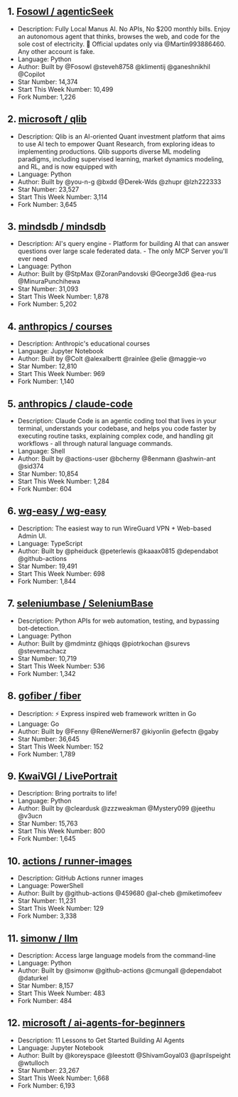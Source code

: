 ## 1. [Fosowl / agenticSeek](https://github.com/Fosowl/agenticSeek)
- Description: Fully Local Manus AI. No APIs, No $200 monthly bills. Enjoy an autonomous agent that thinks, browses the web, and code for the sole cost of electricity. 🔔 Official updates only via @Martin993886460. Any other account is fake.
- Language: Python
- Author: Built by @Fosowl @steveh8758 @klimentij @ganeshnikhil @Copilot
- Star Number: 14,374
- Start This Week Number: 10,499
- Fork Number: 1,226

## 2. [microsoft / qlib](https://github.com/microsoft/qlib)
- Description: Qlib is an AI-oriented Quant investment platform that aims to use AI tech to empower Quant Research, from exploring ideas to implementing productions. Qlib supports diverse ML modeling paradigms, including supervised learning, market dynamics modeling, and RL, and is now equipped with
- Language: Python
- Author: Built by @you-n-g @bxdd @Derek-Wds @zhupr @lzh222333
- Star Number: 23,527
- Start This Week Number: 3,114
- Fork Number: 3,645

## 3. [mindsdb / mindsdb](https://github.com/mindsdb/mindsdb)
- Description: AI's query engine - Platform for building AI that can answer questions over large scale federated data. - The only MCP Server you'll ever need
- Language: Python
- Author: Built by @StpMax @ZoranPandovski @George3d6 @ea-rus @MinuraPunchihewa
- Star Number: 31,093
- Start This Week Number: 1,878
- Fork Number: 5,202

## 4. [anthropics / courses](https://github.com/anthropics/courses)
- Description: Anthropic's educational courses
- Language: Jupyter Notebook
- Author: Built by @Colt @alexalbertt @rainlee @elie @maggie-vo
- Star Number: 12,810
- Start This Week Number: 969
- Fork Number: 1,140

## 5. [anthropics / claude-code](https://github.com/anthropics/claude-code)
- Description: Claude Code is an agentic coding tool that lives in your terminal, understands your codebase, and helps you code faster by executing routine tasks, explaining complex code, and handling git workflows - all through natural language commands.
- Language: Shell
- Author: Built by @actions-user @bcherny @8enmann @ashwin-ant @sid374
- Star Number: 10,854
- Start This Week Number: 1,284
- Fork Number: 604

## 6. [wg-easy / wg-easy](https://github.com/wg-easy/wg-easy)
- Description: The easiest way to run WireGuard VPN + Web-based Admin UI.
- Language: TypeScript
- Author: Built by @pheiduck @peterlewis @kaaax0815 @dependabot @github-actions
- Star Number: 19,491
- Start This Week Number: 698
- Fork Number: 1,844

## 7. [seleniumbase / SeleniumBase](https://github.com/seleniumbase/SeleniumBase)
- Description: Python APIs for web automation, testing, and bypassing bot-detection.
- Language: Python
- Author: Built by @mdmintz @hiqqs @piotrkochan @surevs @stevemachacz
- Star Number: 10,719
- Start This Week Number: 536
- Fork Number: 1,342

## 8. [gofiber / fiber](https://github.com/gofiber/fiber)
- Description: ⚡️ Express inspired web framework written in Go
- Language: Go
- Author: Built by @Fenny @ReneWerner87 @kiyonlin @efectn @gaby
- Star Number: 36,645
- Start This Week Number: 152
- Fork Number: 1,789

## 9. [KwaiVGI / LivePortrait](https://github.com/KwaiVGI/LivePortrait)
- Description: Bring portraits to life!
- Language: Python
- Author: Built by @cleardusk @zzzweakman @Mystery099 @jeethu @v3ucn
- Star Number: 15,763
- Start This Week Number: 800
- Fork Number: 1,645

## 10. [actions / runner-images](https://github.com/actions/runner-images)
- Description: GitHub Actions runner images
- Language: PowerShell
- Author: Built by @github-actions @459680 @al-cheb @miketimofeev
- Star Number: 11,231
- Start This Week Number: 129
- Fork Number: 3,338

## 11. [simonw / llm](https://github.com/simonw/llm)
- Description: Access large language models from the command-line
- Language: Python
- Author: Built by @simonw @github-actions @cmungall @dependabot @daturkel
- Star Number: 8,157
- Start This Week Number: 483
- Fork Number: 484

## 12. [microsoft / ai-agents-for-beginners](https://github.com/microsoft/ai-agents-for-beginners)
- Description: 11 Lessons to Get Started Building AI Agents
- Language: Jupyter Notebook
- Author: Built by @koreyspace @leestott @ShivamGoyal03 @aprilspeight @wtulloch
- Star Number: 23,267
- Start This Week Number: 1,668
- Fork Number: 6,193